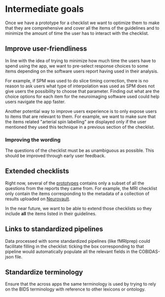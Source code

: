 # Intermediate goals

Once we have a prototype for a checklist we want to optimize them to make that
they are comprehensive and cover all the items of the guidelines and to minimize
the amount of time the user has to interact with the checklist.

## Improve user-friendliness

In line with the idea of trying to minimize how much time the users have to
spend using the app, we want to pre-select response choices to some items
depending on the software users report having used in their analysis.

For example, if SPM was used to do slice timing correction, there is no reason
to ask users what type of interpolation was used as SPM does not give users the
possibility to choose that parameter. Finding out what are the choice options
for each item for the neuroimaging software used could help users navigate the
app faster.

Another potential way to improve users experience is to only expose users to
items that are relevant to them. For example, we want to make sure that the
items related "arterial spin labelling" are displayed only if the user mentioned
they used this technique in a previous section of the checklist.

### Improving the wording

The questions of the checklist must be as unambiguous as possible. This should
be improved through early user feedback.

## Extended checklists

Right now, several of the
[prototypes](https://github.com/Remi-Gau/eCobidas/tree/main/README.md#prototypes)
contains only a subset of all the questions from the reports they came from. For
example, the MRI checklist only contain the items corresponding to the metadata
of a collection of results uploaded on [Neurovault](https://neurovault.org/).

In the near future, we want to be able to extend those checklists so they
include **all** the items listed in their guidelines.

## Links to standardized pipelines

Data processed with some standardized pipelines (like fMRIprep) could facilitate
filling in the checklist: ticking the box corresponding to that pipeline would
automatically populate all the relevant fields in the COBIDAS-json file.

## Standardize terminology

Ensure that the across apps the same terminology is used by trying to rely on
the BIDS terminology with reference to other lexicons or ontology.
